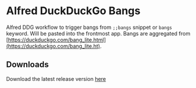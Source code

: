 # Alfred DuckDuckGo Bangs

Alfred DDG workflow to trigger bangs from `;;bangs` snippet or `bangs` keyword. Will be pasted into the frontmost app. Bangs are aggregated from [https://duckduckgo.com/bang_lite.html](https://duckduckgo.com/bang_lite.ht).

## Downloads

Download the latest release version [here](https://github.com/fabianmoronzirfas/alfred-duckduckgo-bangs/releases) 